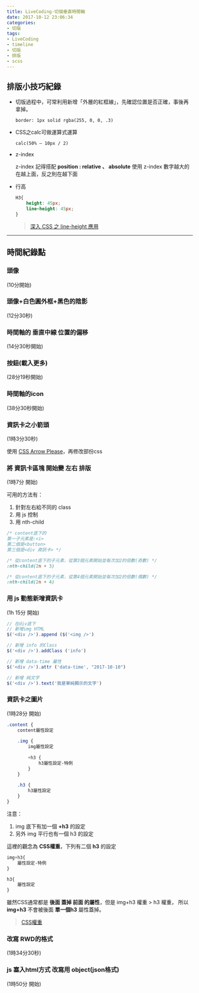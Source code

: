 ```yaml
---
title: LiveCoding-切個垂直時間軸
date: 2017-10-12 23:06:34
categories: 
- 切版
tags:
- LiveCoding
- timeline
- 切版
- 排版
- scss
---
```


## 排版小技巧紀錄

* 切版過程中，可常利用新增「外層的紅框線」，先確認位置是否正確，事後再拿掉。

    `border: 1px solid rgba(255, 0, 0, .3)`

* CSS之calc可做運算式運算

    `calc(50% — 10px / 2)`

<!-- more -->

* z-index

    z-index 記得搭配 **position : relative 、 absolute** 使用
    z-index 數字越大的在越上面，反之則在越下面


* 行高

    ``` css
    H3{
        height: 45px;
        line-height: 45px;
    }
    ```
    > [深入 CSS 之 line-height 應用](http://muki.tw/tech/css-line-height/)

***

## 時間紀錄點

### 頭像
(10分開始)

### 頭像+白色圓外框+黑色的陰影
(12分30秒)


### 時間軸的 垂直中線 位置的偏移
(14分30秒開始)

### 按鈕(載入更多)
(28分19秒開始)

### 時間軸的icon
(38分30秒開始)


### 資訊卡之小箭頭

(1時3分30秒)

使用 [CSS Arrow Please](http://www.cssarrowplease.com/)，再修改部份css

### 將 資訊卡區塊 開始變 左右 排版
(1時7分 開始)

可用的方法有：
1. 針對左右給不同的 class
2. 用 js 控制
3. 用 nth-child

``` css
/* content底下的
第一子元素是:<i>
第二個是<button>
第三個是<div 資訊卡> */

/* 從content底下的子元素，從第3個元素開始並每次加2的倍數(奇數) */
:nth-child(2n + 3)

/* 從content底下的子元素，從第4個元素開始並每次加2的倍數(偶數) */
:nth-child(2n + 4)
```

### 用 js 動態新增資訊卡
(1h 15分 開始)

``` js
// 在div底下
// 新增img HTML
$('<div />').append ($('<img />')

// 新增 info 的Class
$('<div />').addClass ('info')

// 新增 data-time 屬性
$('<div />').attr ('data-time', "2017-10-10")

// 新增 純文字
$('<div />').text('我是單純顯示的文字')

```

### 資訊卡之圖片
(1時28分 開始)

``` scss
.content {
    content屬性設定
    
    .img {
        img屬性設定
        
        +h3 {
            h3屬性設定-特例
        }
    }
    
    .h3 {
        h3屬性設定
    }
}
```
注意：
1. img 底下有加一個 **+h3** 的設定
2. 另外 img 平行也有一個 h3 的設定

這裡的觀念為 **CSS權重**，下列有二個 **h3** 的設定

``` css
img+h3{
    屬性設定-特例
}

h3{
    屬性設定
}
```

雖然CSS通常都是 **後面 蓋掉 前面 的屬性**，但是 img+h3 權重 > h3 權重，
所以 **img+h3** 不會被後面 **單一個h3** 屬性蓋掉。

> [CSS權重](http://kailian.github.io/2017/02/21/css-selector-level)


### 改寫 RWD的格式
(1時34分30秒)

### js 塞入html方式 改寫用 object(json格式)
(1時50分 開始)